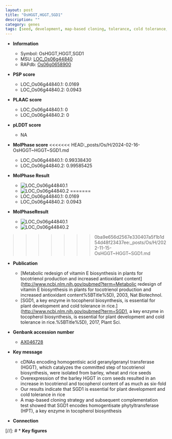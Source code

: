 ```yaml
---
layout: post
title: "OsHGGT,HGGT,SGD1"
description: ""
category: genes
tags: [seed, development, map-based cloning, tolerance, cold tolerance, plant development]
---
```


* **Information**  
    + Symbol: OsHGGT,HGGT,SGD1  
    + MSU: [LOC_Os06g44840](http://rice.plantbiology.msu.edu/cgi-bin/ORF_infopage.cgi?orf=LOC_Os06g44840)  
    + RAPdb: [Os06g0658900](http://rapdb.dna.affrc.go.jp/viewer/gbrowse_details/irgsp1?name=Os06g0658900)  

* **PSP score**  
    + LOC_Os06g44840.1: 0.0169 
    + LOC_Os06g44840.2: 0.0943 

* **PLAAC score**  
    + LOC_Os06g44840.1: 0 
    + LOC_Os06g44840.2: 0 

* **pLDDT score**
    + NA


* **MolPhase score**
<<<<<<< HEAD:_posts/Os/H/2024-02-16-OsHGGT~HGGT~SGD1.md
    + LOC_Os06g44840.1: 0.99338430
    + LOC_Os06g44840.2: 0.99585425

* **MolPhase Result**
    + ![LOC_Os06g44840.1](https://304243504.github.io/Pictures/LOC_Os06g/LOC_Os06g44840.1.png)
    + ![LOC_Os06g44840.2](https://304243504.github.io/Pictures/LOC_Os06g/LOC_Os06g44840.2.png)
=======
    + LOC_Os06g44840.1: 0.0169
    + LOC_Os06g44840.2: 0.0943

* **MolPhaseResult**
    + ![LOC_Os06g44840.1](https://ricepsp.github.io/pictures/LOC_Os06g/LOC_Os06g44840.1.png)
    + ![LOC_Os06g44840.2](https://ricepsp.github.io/pictures/LOC_Os06g/LOC_Os06g44840.2.png)
>>>>>>> 0ba9e656d2567e330407a5f1b1d54d48f23437ee:_posts/Os/H/2022-11-15-OsHGGT~HGGT~SGD1.md

* **Publication**  
    + [Metabolic redesign of vitamin E biosynthesis in plants for tocotrienol production and increased antioxidant content](http://www.ncbi.nlm.nih.gov/pubmed?term=Metabolic redesign of vitamin E biosynthesis in plants for tocotrienol production and increased antioxidant content%5BTitle%5D), 2003, Nat Biotechnol.
    + [SGD1, a key enzyme in tocopherol biosynthesis, is essential for plant development and cold tolerance in rice.](http://www.ncbi.nlm.nih.gov/pubmed?term=SGD1, a key enzyme in tocopherol biosynthesis, is essential for plant development and cold tolerance in rice.%5BTitle%5D), 2017, Plant Sci.

* **Genbank accession number**  
    + [AX046728](http://www.ncbi.nlm.nih.gov/nuccore/AX046728)

* **Key message**  
    + cDNAs encoding homogentisic acid geranylgeranyl transferase (HGGT), which catalyzes the committed step of tocotrienol biosynthesis, were isolated from barley, wheat and rice seeds
    + Overexpression of the barley HGGT in corn seeds resulted in an increase in tocotrienol and tocopherol content of as much as six-fold
    + Our results indicate that SGD1 is essential for plant development and cold tolerance in rice
    + A map-based cloning strategy and subsequent complementation test showed that SGD1 encodes homogentisate phytyltransferase (HPT), a key enzyme in tocopherol biosynthesis

* **Connection**  

[//]: # * **Key figures**  


